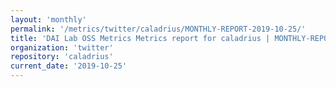 ```yaml
---
layout: 'monthly'
permalink: '/metrics/twitter/caladrius/MONTHLY-REPORT-2019-10-25/'
title: 'DAI Lab OSS Metrics Metrics report for caladrius | MONTHLY-REPORT-2019-10-25'
organization: 'twitter'
repository: 'caladrius'
current_date: '2019-10-25'
---
```

